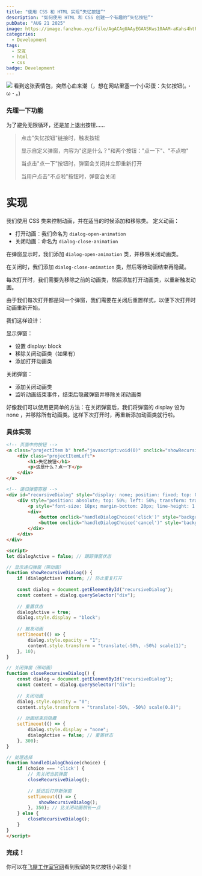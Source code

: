 ```yaml
---
title: "使用 CSS 和 HTML 实现“失忆按钮”"
description: "如何使用 HTML 和 CSS 创建一个有趣的“失忆按钮”"
pubDate: "AUG 21 2025"
image: https://image.fanzhuo.xyz/file/AgACAgUAAyEGAASKws10AAM-aKahs4htPCIBZYAJkvqQGWNG7T4AAujIMRu1RjlVGzGN81SEcqABAAMCAAN5AAM2BA.png
categories:
  - Development
tags:
  - 交互
  - html
  - css
badge: Development
---
```


![](https://image.fanzhuo.xyz/file/AgACAgUAAyEGAASKws10AAM9aKadRHwZbUyC-8xzQWIMZS6h084AAuPIMRu1RjlVJPJUjbeTzhwBAAMCAAN4AAM2BA.png)
看到这张表情包，突然心血来潮（，想在网站里塞一个小彩蛋：失忆按钮(。・ω・。)

### 先理一下功能
为了避免无限循环，还是加上退出按钮……
> 点击"失忆按钮"链接时，触发按钮
> 
> 显示自定义弹窗，内容为"这是什么？"和两个按钮："点一下"、"不点啦"
>
> 当点击"点一下"按钮时，弹窗会关闭并立即重新打开
>
> 当用户点击"不点啦"按钮时，弹窗会关闭

# 实现
我们使用 CSS 类来控制动画，并在适当的时候添加和移除类。
 定义动画：
   - 打开动画：我们命名为 `dialog-open-animation`
   - 关闭动画：命名为 `dialog-close-animation`

 在弹窗显示时，我们添加 `dialog-open-animation` 类，并移除关闭动画类。
 
 在关闭时，我们添加 `dialog-close-animation` 类，然后等待动画结束再隐藏。
 
 每次打开时，我们需要先移除之前的动画类，然后添加打开动画类，以重新触发动画。
 
 由于我们每次打开都是同一个弹窗，我们需要在关闭后重置样式，以便下次打开时动画重新开始。

 我们这样设计：
 
 显示弹窗：
   - 设置 display: block
   - 移除关闭动画类（如果有）
   - 添加打开动画类

 关闭弹窗：
   - 添加关闭动画类
   - 监听动画结束事件，结束后隐藏弹窗并移除关闭动画类

好像我们可以使用更简单的方法：在关闭弹窗后，我们将弹窗的 display 设为 none ，并移除所有动画类。这样下次打开时，再重新添加动画类就行啦。

### 具体实现
```html
<!-- 页面中的按钮 -->
<a class="projectItem b" href="javascript:void(0)" onclick="showRecursiveDialog()">
    <div class="projectItemLeft">
        <h1>失忆按钮</h1>
        <p>这是什么？点一下</p>
    </div>
</a>

<!-- 递归弹窗容器 -->
<div id="recursiveDialog" style="display: none; position: fixed; top: 0; left: 0; width: 100%; height: 100%; background: rgba(0,0,0,0.5); z-index: 1000; opacity: 0; transition: opacity 0.3s ease;">
    <div style="position: absolute; top: 50%; left: 50%; transform: translate(-50%, -50%) scale(0.8); background: white; padding: 25px; border-radius: 10px; box-shadow: 0 5px 15px rgba(0,0,0,0.3); text-align: center; max-width: 80%; transition: transform 0.3s ease, opacity 0.3s ease;">
        <p style="font-size: 18px; margin-bottom: 20px; line-height: 1.5; color: #000;">这是什么？</p>
        <div>
            <button onclick="handleDialogChoice('click')" style="background: #4CAF50; color: white; border: none; padding: 10px 20px; border-radius: 5px; cursor: pointer; margin-right: 10px; font-size: 16px; transition: all 0.2s ease;">点一下</button>
            <button onclick="handleDialogChoice('cancel')" style="background: #f44336; color: white; border: none; padding: 10px 20px; border-radius: 5px; cursor: pointer; font-size: 16px; transition: all 0.2s ease;">不点啦</button>
        </div>
    </div>
</div>

<script>
let dialogActive = false; // 跟踪弹窗状态

// 显示递归弹窗（带动画）
function showRecursiveDialog() {
    if (dialogActive) return; // 防止重复打开
    
    const dialog = document.getElementById("recursiveDialog");
    const content = dialog.querySelector("div");
    
    // 重置状态
    dialogActive = true;
    dialog.style.display = "block";
    
    // 触发动画
    setTimeout(() => {
        dialog.style.opacity = "1";
        content.style.transform = "translate(-50%, -50%) scale(1)";
    }, 10);
}

// 关闭弹窗（带动画）
function closeRecursiveDialog() {
    const dialog = document.getElementById("recursiveDialog");
    const content = dialog.querySelector("div");
    
    // 关闭动画
    dialog.style.opacity = "0";
    content.style.transform = "translate(-50%, -50%) scale(0.8)";
    
    // 动画结束后隐藏
    setTimeout(() => {
        dialog.style.display = "none";
        dialogActive = false; // 重置状态
    }, 300);
}

// 处理选择
function handleDialogChoice(choice) {
    if (choice === 'click') {
        // 先关闭当前弹窗
        closeRecursiveDialog();
        
        // 延迟后打开新弹窗
        setTimeout(() => {
            showRecursiveDialog();
        }, 350); // 比关闭动画稍长一点
    } else {
        closeRecursiveDialog();
    }
}
</script>
```
### 完成！
你可以在[飞屋工作室官网](https://shg.fanzhuo.xyz/)看到我留的失忆按钮小彩蛋！